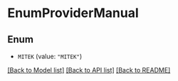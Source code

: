 # EnumProviderManual

## Enum


* `MITEK` (value: `"MITEK"`)


[[Back to Model list]](../README.md#documentation-for-models) [[Back to API list]](../README.md#documentation-for-api-endpoints) [[Back to README]](../README.md)


